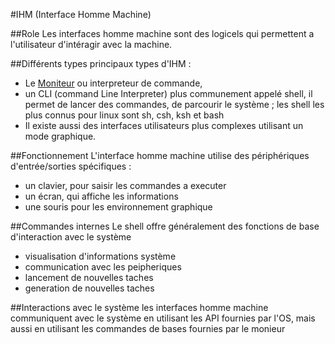 #IHM (Interface Homme Machine)

##Role
Les interfaces homme machine sont des logicels qui permettent a l'utilisateur d'intéragir avec la machine.

##Différents types
principaux types d'IHM :

- Le [Moniteur](moniteur.md) ou interpreteur de commande,
- un CLI (command Line Interpreter) plus communement appelé shell, il permet de lancer des commandes, de parcourir le système ; les shell les plus connus pour linux sont sh, csh, ksh et bash
- Il existe aussi des interfaces utilisateurs plus complexes utilisant un mode graphique.

##Fonctionnement
L'interface homme machine utilise des périphériques d'entrée/sorties spécifiques :

- un clavier, pour saisir les commandes a executer
- un écran, qui affiche les informations
- une souris pour les environnement graphique

##Commandes internes
Le shell offre généralement des fonctions de base d'interaction avec le système

- visualisation d'informations système
- communication avec les peipheriques
- lancement de nouvelles taches
- generation de nouvelles taches

##Interactions avec le système
les interfaces homme machine communiquent avec le système en utilisant les API fournies par l'OS, mais aussi en utilisant les commandes de bases fournies par le monieur 